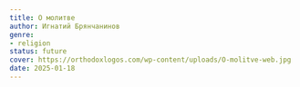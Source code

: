 ```yaml
---
title: О молитве
author: Игнатий Брянчанинов
genre:
- religion
status: future
cover: https://orthodoxlogos.com/wp-content/uploads/O-molitve-web.jpg
date: 2025-01-18
---
```



